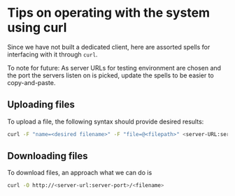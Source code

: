 # Tips on operating with the system using curl
Since we have not built a dedicated client, here are assorted spells for
interfacing with it through `curl`.


To note for future: As server URLs for testing environment are chosen and the
port the servers listen on is picked, update the spells to be easier to
copy-and-paste.

## Uploading files
To upload a file, the following syntax should provide desired results:
```bash
curl -F "name=<desired filename>" -F "file=@<filepath>" <server-URL:server-port>
```

## Downloading files
To download files, an approach what we can do is
```bash
curl -O http://<server-url:server-port>/<filename>
```
